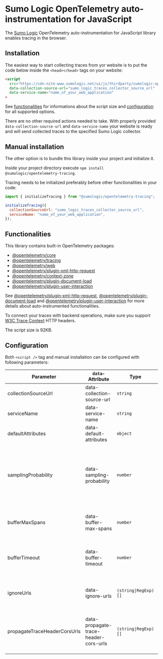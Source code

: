# Sumo Logic OpenTelemetry auto-instrumentation for JavaScript

The [Sumo Logic](https://www.sumologic.com/) OpenTelemetry auto-instrumentation for JavaScript library enables tracing in the browser.

## Installation

The easiest way to start collecting traces from yor website is to put the code below inside the `<head></head>` tags on your website:

```html
<script
  src="https://cdn-nite-www.sumologic.net/ui/js/thirdparty/sumologic-opentelemetry.js"
  data-collection-source-url="sumo_logic_traces_collector_source_url"
  data-service-name="name_of_your_web_application"
>
```

See [functionalities](#Functionalities) for informations about the script size and [configuration](#Configuration) for all supported options.

There are no other required actions needed to take. With properly provided `data-collection-source-url` and `data-service-name` your website is ready and will send collected traces to the specified Sumo Logic collector.

## Manual installation

The other option is to bundle this library inside your project and initialize it.

Inside your project directory execute `npm install @sumologic/opentelemetry-tracing`.

Tracing needs to be initialized preferably before other functionalities in your code:

```javascript
import { initializeTracing } from "@sumologic/opentelemetry-tracing";

initializeTracing({
  collectionSourceUrl: "sumo_logic_traces_collector_source_url",
  serviceName: "name_of_your_web_application",
});
```

## Functionalities

This library contains built-in OpenTelemetry packages:

- [@opentelemetry/core](https://www.npmjs.com/package/@opentelemetry/core)
- [@opentelemetry/tracing](https://www.npmjs.com/package/@opentelemetry/tracing)
- [@opentelemetry/web](https://www.npmjs.com/package/@opentelemetry/web)
- [@opentelemetry/plugin-xml-http-request](https://www.npmjs.com/package/@opentelemetry/plugin-xml-http-request)
- [@opentelemetry/context-zone](https://www.npmjs.com/package/@opentelemetry/context-zone)
- [@opentelemetry/plugin-document-load](https://www.npmjs.com/package/@opentelemetry/plugin-document-load)
- [@opentelemetry/plugin-user-interaction](https://www.npmjs.com/package/@opentelemetry/plugin-user-interaction)

See [@opentelemetry/plugin-xml-http-request](https://www.npmjs.com/package/@opentelemetry/plugin-xml-http-request), [@opentelemetry/plugin-document-load](https://www.npmjs.com/package/@opentelemetry/plugin-document-load) and [@opentelemetry/plugin-user-interaction](https://www.npmjs.com/package/@opentelemetry/plugin-user-interaction) for more details about auto-instrumented functionalities.

To connect your traces with backend operations, make sure you support [W3C Trace Context](https://www.w3.org/TR/trace-context/) HTTP headers.

The script size is 92KB.

## Configuration

Both `<script />` tag and manual installation can be configured with following parameters:

| Parameter                    | `data-` Attribute                     | Type                 | Default     | Description                                                                                                 |
| ---------------------------- | ------------------------------------- | -------------------- | ----------- | ----------------------------------------------------------------------------------------------------------- |
| collectionSourceUrl          | data-collection-source-url            | `string`             | _required_  | Sumo Logic collector source url                                                                             |
| serviceName                  | data-service-name                     | `string`             | `"unknown"` | Name of your web application                                                                                |
| defaultAttributes            | data-default-attributes               | `object`             | `{}`        | Attributes added to each span                                                                               |
| samplingProbability          | data-sampling-probability             | `number`             | `1`         | `1` means all traces are sent, `0` - no traces are send, `0.5` - there is 50% change for a trace to be sent |
| bufferMaxSpans               | data-buffer-max-spans                 | `number`             | `100`       | Maximum number of spans waiting to be send                                                                  |
| bufferTimeout                | data-buffer-timeout                   | `number`             | `2000`ms    | Maximum time in milliseconds for spans waiting to be send                                                   |
| ignoreUrls                   | data-ignore-urls                      | `(string\|RegExp)[]` | `[]`        | List of URLs from which traces will not be collected                                                        |
| propagateTraceHeaderCorsUrls | data-propagate-trace-header-cors-urls | `(string\|RegExp)[]` | `[/.*/]`    | List of URLs where [W3C Trace Context](https://www.w3.org/TR/trace-context/) HTTP headers will be injected  |
